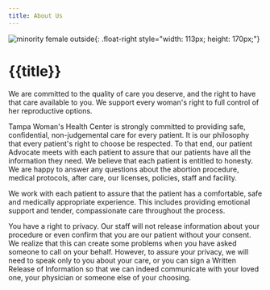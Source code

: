```yaml
---
title: About Us
---
```


![minority female outside]{: .float-right style="width: 113px; height: 170px;"}

{{title}}
=========

We are committed to the quality of care you deserve, and the right to
have that care available to you.  We support every woman's right to full
control of her reproductive options.

Tampa Woman's Health Center is strongly committed to providing safe,
confidential, non-judgemental care for every patient.  It is our
philosophy that every patient's right to choose be respected.  To that
end, our patient Advocate meets with each patient to assure that our
patients have all the information they need.  We believe that each
patient is entitled to honesty.  We are happy to answer any questions
about the abortion procedure, medical protocols, after care, our
licenses, policies, staff and facility.

We work with each patient to assure that the patient has a comfortable,
safe and medically appropriate experience.  This includes providing
emotional support and tender, compassionate care throughout the process.

You have a right to privacy.  Our staff will not release information
about your procedure or even confirm that you are our patient without
your consent.  We realize that this can create some problems when you
have asked someone to call on your behalf.  However, to assure your
privacy, we will need to speak only to you about your care, or you can
sign a Written Release of Information so that we can indeed communicate
with your loved one, your physician or someone else of your choosing.

[minority female outside]: {{urls.media}}/minority_female_outside.jpg

